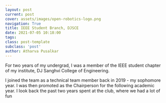 ```yaml
---
layout: post
current: post
cover: assets/images/open-robotics-logo.png
navigation: True
title: IEEE Student Branch, DJSCE
date: 2021-07-05 10:18:00
tags:
class: post-template
subclass: 'post'
author: Atharva Pusalkar
---
```


For two years of my undergrad, I was a member of the IEEE student chapter of my institute, DJ Sanghvi College of Engineering.

I joined the team as a technical team member back in 2019 - my sophomore year. I was then promoted as the Chairperson for the following academic year. I look back the past two years spent at the club, where we had a lot of fun 
